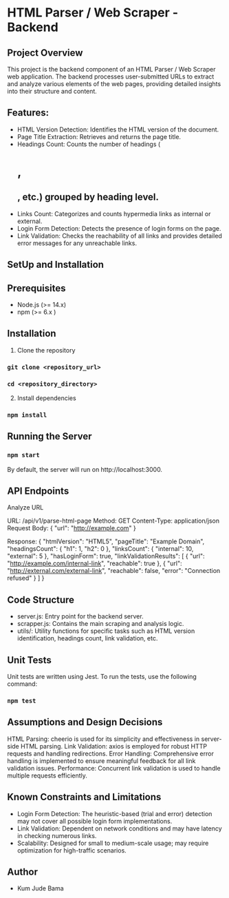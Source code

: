 # HTML Parser / Web Scraper - Backend

## Project Overview

This project is the backend component of an HTML Parser / Web Scraper web application. The backend processes user-submitted URLs to extract and analyze various elements of the web pages, providing detailed insights into their structure and content.

## Features:

- HTML Version Detection: Identifies the HTML version of the document.
- Page Title Extraction: Retrieves and returns the page title.
- Headings Count: Counts the number of headings (<h1>, <h2>, etc.) grouped by heading level.
- Links Count: Categorizes and counts hypermedia links as internal or external.
- Login Form Detection: Detects the presence of login forms on the page.
- Link Validation: Checks the reachability of all links and provides detailed error messages for any unreachable links.

## SetUp and Installation

## Prerequisites
- Node.js (>= 14.x)
- npm (>= 6.x )

## Installation

1. Clone the repository

 ### `git clone <repository_url>`
 ### `cd <repository_directory>`

2. Install dependencies

 ### `npm install`

## Running the Server

 ### `npm start`

By default, the server will run on http://localhost:3000.

## API Endpoints

Analyze URL

URL: /api/v1/parse-html-page
Method: GET
Content-Type: application/json
Request Body:
{
  "url": "http://example.com"
}

Response:
{
  "htmlVersion": "HTML5",
  "pageTitle": "Example Domain",
  "headingsCount": {
    "h1": 1,
    "h2": 0
  },
  "linksCount": {
    "internal": 10,
    "external": 5
  },
  "hasLoginForm": true,
  "linkValidationResults": [
    {
      "url": "http://example.com/internal-link",
      "reachable": true
    },
    {
      "url": "http://external.com/external-link",
      "reachable": false,
      "error": "Connection refused"
    }
  ]
}

## Code Structure

- server.js: Entry point for the backend server.
- scrapper.js: Contains the main scraping and analysis logic.
- utils/: Utility functions for specific tasks such as HTML version identification, headings count, link validation, etc.

## Unit Tests

Unit tests are written using Jest. To run the tests, use the following command:

### `npm test`

## Assumptions and Design Decisions

HTML Parsing: cheerio is used for its simplicity and effectiveness in server-side HTML parsing.
Link Validation: axios is employed for robust HTTP requests and handling redirections.
Error Handling: Comprehensive error handling is implemented to ensure meaningful feedback for all link validation issues.
Performance: Concurrent link validation is used to handle multiple requests efficiently.


## Known Constraints and Limitations

- Login Form Detection: The heuristic-based (trial and error) detection may not cover all possible login form implementations.
- Link Validation: Dependent on network conditions and may have latency in checking numerous links.
- Scalability: Designed for small to medium-scale usage; may require optimization for high-traffic scenarios.

## Author 
- Kum Jude Bama